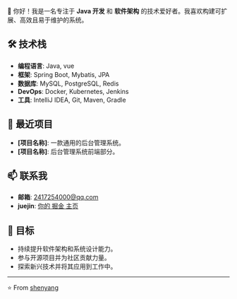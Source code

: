 👋 你好！我是一名专注于 **Java 开发** 和 **软件架构** 的技术爱好者。我喜欢构建可扩展、高效且易于维护的系统。

## 🛠️ 技术栈

- **编程语言**: Java, vue
- **框架**: Spring Boot, Mybatis, JPA
- **数据库**: MySQL, PostgreSQL, Redis
- **DevOps**: Docker, Kubernetes, Jenkins
- **工具**: IntelliJ IDEA, Git, Maven, Gradle

## 🔧 最近项目

- **[项目名称]**: 一款通用的后台管理系统。
- **[项目名称]**: 后台管理系统前端部分。

## 📫 联系我

- **邮箱**: 2417254000@qq.com
- **juejin**: [你的 掘金 主页](https://juejin.cn/user/4353721775165486)

## 🎯 目标

- 持续提升软件架构和系统设计能力。
- 参与开源项目并为社区贡献力量。
- 探索新兴技术并将其应用到工作中。

---

⭐️ From [shenyang](https://github.com/Caoshenyang)
